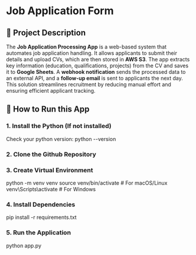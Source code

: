 # Job Application Form

## 🎯 Project Description
The **Job Application Processing App** is a web-based system that automates job application handling. It allows applicants to submit their details and upload CVs, which are then stored in **AWS S3**. The app extracts key information (education, qualifications, projects) from the CV and saves it to **Google Sheets**. A **webhook notification** sends the processed data to an external API, and a **follow-up email** is sent to applicants the next day. This solution streamlines recruitment by reducing manual effort and ensuring efficient applicant tracking. 

## 🚀 How to Run this App

### 1. Install the Python (If not installed)
Check your python version:
    python --version

### 2. Clone the Github Repository

### 3. Create Virtual Environment
python -m venv venv
source venv/bin/activate  # For macOS/Linux
venv\Scripts\activate     # For Windows


### 4. Install Dependencies
pip install -r requirements.txt


### 5. Run the Application 
python app.py
